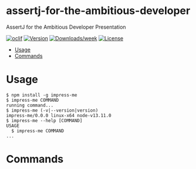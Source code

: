 assertj-for-the-ambitious-developer
===================================

AssertJ for the Ambitious Developer Presentation

[![oclif](https://img.shields.io/badge/cli-oclif-brightgreen.svg)](https://oclif.io)
[![Version](https://img.shields.io/npm/v/assertj-for-the-ambitious-developer.svg)](https://npmjs.org/package/assertj-for-the-ambitious-developer)
[![Downloads/week](https://img.shields.io/npm/dw/assertj-for-the-ambitious-developer.svg)](https://npmjs.org/package/assertj-for-the-ambitious-developer)
[![License](https://img.shields.io/npm/l/assertj-for-the-ambitious-developer.svg)](https://github.com/resamsel/impress-me/blob/master/package.json)

<!-- toc -->
* [Usage](#usage)
* [Commands](#commands)
<!-- tocstop -->
# Usage
<!-- usage -->
```sh-session
$ npm install -g impress-me
$ impress-me COMMAND
running command...
$ impress-me (-v|--version|version)
impress-me/0.0.0 linux-x64 node-v13.11.0
$ impress-me --help [COMMAND]
USAGE
  $ impress-me COMMAND
...
```
<!-- usagestop -->
# Commands
<!-- commands -->

<!-- commandsstop -->
